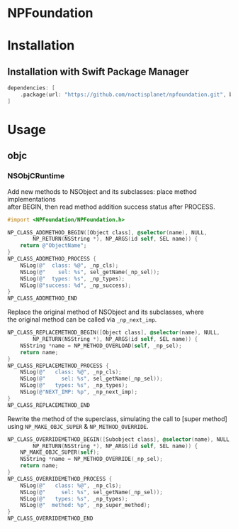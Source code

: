NPFoundation
===

# Installation
## Installation with Swift Package Manager
```Swift
dependencies: [
    .package(url: "https://github.com/noctisplanet/npfoundation.git", branch: "main")
]
```

# Usage

## objc
### NSObjCRuntime
Add new methods to NSObject and its subclasses: place method implementations  
after BEGIN, then read method addition success status after PROCESS.
```Objective-C
#import <NPFoundation/NPFoundation.h>

NP_CLASS_ADDMETHOD_BEGIN([Object class], @selector(name), NULL, 
        NP_RETURN(NSString *), NP_ARGS(id self, SEL name)) {
    return @"ObjectName";
}
NP_CLASS_ADDMETHOD_PROCESS {
    NSLog(@"  class: %@", _np_cls);
    NSLog(@"    sel: %s", sel_getName(_np_sel));
    NSLog(@"  types: %s", _np_types);
    NSLog(@"success: %d", _np_success);
}
NP_CLASS_ADDMETHOD_END

```
Replace the original method of NSObject and its subclasses, where  
the original method can be called via `_np_next_imp`.
```Objective-C
NP_CLASS_REPLACEMETHOD_BEGIN([Object class], @selector(name), NULL, 
        NP_RETURN(NSString *), NP_ARGS(id self, SEL name)) {
    NSString *name = NP_METHOD_OVERLOAD(self, _np_sel);
    return name;
}
NP_CLASS_REPLACEMETHOD_PROCESS {
    NSLog(@"   class: %@", _np_cls);
    NSLog(@"     sel: %s", sel_getName(_np_sel));
    NSLog(@"   types: %s", _np_types);
    NSLog(@"NEXT_IMP: %p", _np_next_imp);
}
NP_CLASS_REPLACEMETHOD_END
```

Rewrite the method of the superclass, simulating the call to [super method] 
using `NP_MAKE_OBJC_SUPER` & `NP_METHOD_OVERRIDE`.
```Objective-C
NP_CLASS_OVERRIDEMETHOD_BEGIN([Subobject class], @selector(name), NULL, 
        NP_RETURN(NSString *), NP_ARGS(id self, SEL name)) {
    NP_MAKE_OBJC_SUPER(self);
    NSString *name = NP_METHOD_OVERRIDE(_np_sel);
    return name;
}
NP_CLASS_OVERRIDEMETHOD_PROCESS {
    NSLog(@"   class: %@", _np_cls);
    NSLog(@"     sel: %s", sel_getName(_np_sel));
    NSLog(@"   types: %s", _np_types);
    NSLog(@"  method: %p", _np_super_method);
}
NP_CLASS_OVERRIDEMETHOD_END
```
